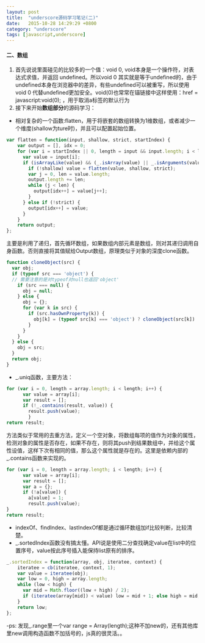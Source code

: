 ```yaml
---
layout: post
title:  "underscore源码学习笔记(二)"
date:   2015-10-28 14:29:29 +0800
category: "underscore"
tags: [javascript,underscore]
---
```


#### 二、数组

1. 首先说说里面碰见的比较多的一个值：void 0, void本身是一个操作符，对表达式求值，并返回 undefined。所以void 0 其实就是等于undefined的，由于undefined本身在浏览器中的差异，有些undefined可以被重写，所以使用void 0 代替undefined更加安全。void(0)也常常在锚链接中这样使用：href = javascript:void(0);  ，用于取消a标签的默认行为
2. 接下来开始**数组部分**的源码学习：

- 相对复杂的一个函数:flatten，用于将嵌套的数组转换为1维数组，或者减少一个维度(shallow为ture时)，并且可以配置起始位置。

```js
var flatten = function(input, shallow, strict, startIndex) {
    var output = [], idx = 0;
    for (var i = startIndex || 0, length = input && input.length; i < length; i++) {
      var value = input[i];
      if (isArrayLike(value) && (_.isArray(value) || _.isArguments(value))) {
        if (!shallow) value = flatten(value, shallow, strict);
        var j = 0, len = value.length;
        output.length += len;
        while (j < len) {
          output[idx++] = value[j++];
        }
      } else if (!strict) {
        output[idx++] = value;
      }
    }
    return output;
};
```
主要是利用了递归，首先循环数组，如果数组内部元素是数组，则对其递归调用自身函数。否则直接将其值赋给Output数组，原理类似于对象的深度clone函数。

```js
function cloneObject(src) {
  var obj;
  if (typeof src === 'object') {
  // 需要注意的是对typeof对null也返回'object'
    if (src === null) {
      obj = null;
    } else {
      obj = {};
      for (var k in src) {
        if (src.hasOwnProperty(k)) {
          obj[k] = (typeof src[k] === 'object') ? cloneObject(src[k]) : src[k];
        }
      }
    }
  } else {
    obj = src;
  }
  return obj;
}
```

- _.uniq函数，主要方法：

```js
for (var i = 0, length = array.length; i < length; i++) {
      var value = array[i];
      var result = [];
      if (!_.contains(result, value)) {
        result.push(value);
        }
return result;
```
方法类似于常用的去重方法，定义一个空对象，将数组每项的值作为对象的属性，检测对象的属性是否存在，如果不存在，则将其push到结果数组中，并给这个属性设值，这样下次有相同的值，那么这个属性就是存在的。这里是依赖内部的_.contains函数来实现的。

```js
for (var i = 0, length = array.length; i < length; i++) {
      var value = array[i];
      var result = [];
      var a = {};
      if (!a[value]) {
        a[value] = 1;
        result.push(value);
}
return result;
```
- indexOf、findIndex、lastIndexOf都是通过循环数组加if比较判断，比较清楚。
- _.sortedIndex函数没有搞太懂。API说是使用二分查找确定value在list中的位置序号，value按此序号插入能保持list原有的排序。

```js
_.sortedIndex = function(array, obj, iteratee, context) {
    iteratee = cb(iteratee, context, 1);
    var value = iteratee(obj);
    var low = 0, high = array.length;
    while (low < high) {
      var mid = Math.floor((low + high) / 2);
      if (iteratee(array[mid]) < value) low = mid + 1; else high = mid;
    }
    return low;
};
```
-ps: 发现_.range里一个var range = Array(length);这种不加new的，还有其他库里new调用构造函数不加括号的，js真的很灵活。。